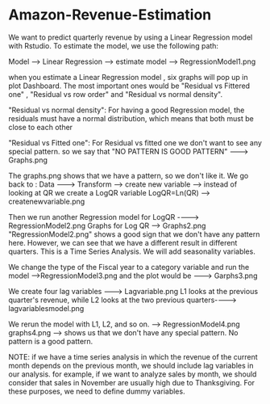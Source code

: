 # Amazon-Revenue-Estimation
We want to predict quarterly revenue by using a Linear Regression model with Rstudio.
To estimate the model, we use the following path:

  Model --> Linear Regression --> estimate model --> RegressionModel1.png

when you estimate a Linear Regression model , six graphs will pop up in plot Dashboard. The most important ones would be  "Residual vs Fittered one" , "Residual vs row order" and "Residual vs normal density".

"Residual vs normal density": 
    For having a good Regression  model, the residuals must have a normal distribution, which means     that both must be close to each other

"Residual vs Fitted one":
   For Residual vs fitted one we don't want to see any special pattern. so we say that "NO PATTERN     IS GOOD PATTERN" ---> Graphs.png
  
The graphs.png shows that we have a pattern, so we don't like it.
We go back to :
    Data ---> Transform --> create new variable --> instead of looking at QR we create a LogQR variable
LogQR=Ln(QR) --> createnewvariable.png

Then we run another Regression model for LogQR ----> RegressionModel2.png
Graphs for Log QR --> Graphs2.png 
"RegressionModel2.png" shows a good sign that we don't have any pattern here. However, we can see that we have a different result in different quarters. This is a Time Series Analysis. We will add seasonality variables. 

We change the type of the Fiscal year to a category variable and run the model -->RegressionModel3.png
and the plot would be ---> Garphs3.png

We create four lag variables ---> Lagvariable.png
L1 looks at the  previous quarter's revenue, while L2 looks at the two previous quarters----> lagvariablesmodel.png

 We rerun the model with L1, L2, and so on. --> RegressionModel4.png
 graphs4.png --> shows us that we don't have any special pattern. No pattern is a good pattern.
 
 NOTE: if we have a time series analysis in which the revenue of the current month depends on the previous month, we should include lag variables in our analysis.
 for example, if we want to analyze sales by month, we should consider that sales in November are usually  high due to Thanksgiving. For these purposes, we need to define dummy variables.
